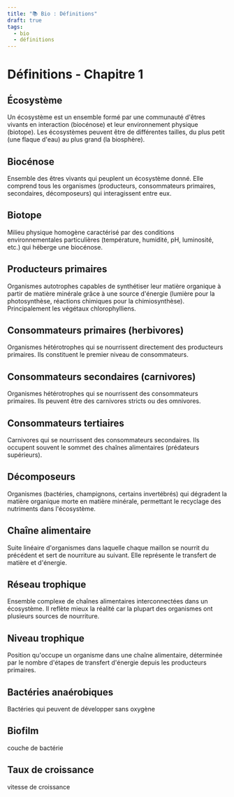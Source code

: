 ```yaml
---
title: "📚 Bio : Définitions"
draft: true
tags:
  - bio
  - définitions
---
```


# Définitions - Chapitre 1

## Écosystème
Un écosystème est un ensemble formé par une communauté d'êtres vivants en interaction (biocénose) et leur environnement physique (biotope). Les écosystèmes peuvent être de différentes tailles, du plus petit (une flaque d'eau) au plus grand (la biosphère).

## Biocénose
Ensemble des êtres vivants qui peuplent un écosystème donné. Elle comprend tous les organismes (producteurs, consommateurs primaires, secondaires, décomposeurs) qui interagissent entre eux.

## Biotope
Milieu physique homogène caractérisé par des conditions environnementales particulières (température, humidité, pH, luminosité, etc.) qui héberge une biocénose.

## Producteurs primaires
Organismes autotrophes capables de synthétiser leur matière organique à partir de matière minérale grâce à une source d'énergie (lumière pour la photosynthèse, réactions chimiques pour la chimiosynthèse). Principalement les végétaux chlorophylliens.

## Consommateurs primaires (herbivores)
Organismes hétérotrophes qui se nourrissent directement des producteurs primaires. Ils constituent le premier niveau de consommateurs.

## Consommateurs secondaires (carnivores)
Organismes hétérotrophes qui se nourrissent des consommateurs primaires. Ils peuvent être des carnivores stricts ou des omnivores.

## Consommateurs tertiaires
Carnivores qui se nourrissent des consommateurs secondaires. Ils occupent souvent le sommet des chaînes alimentaires (prédateurs supérieurs).

## Décomposeurs
Organismes (bactéries, champignons, certains invertébrés) qui dégradent la matière organique morte en matière minérale, permettant le recyclage des nutriments dans l'écosystème.

## Chaîne alimentaire
Suite linéaire d'organismes dans laquelle chaque maillon se nourrit du précédent et sert de nourriture au suivant. Elle représente le transfert de matière et d'énergie.

## Réseau trophique
Ensemble complexe de chaînes alimentaires interconnectées dans un écosystème. Il reflète mieux la réalité car la plupart des organismes ont plusieurs sources de nourriture.

## Niveau trophique
Position qu'occupe un organisme dans une chaîne alimentaire, déterminée par le nombre d'étapes de transfert d'énergie depuis les producteurs primaires.

## Bactéries anaérobiques
Bactéries qui peuvent de développer sans oxygène

## Biofilm
couche de bactérie

## Taux de croissance
vitesse de croissance